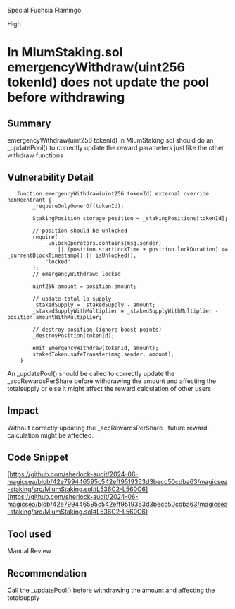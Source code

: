 Special Fuchsia Flamingo

High

# In MlumStaking.sol  emergencyWithdraw(uint256 tokenId) does not update the pool before withdrawing

## Summary

 emergencyWithdraw(uint256 tokenId) in MlumStaking.sol should do an _updatePool() to correctly update the reward parameters just like the other withdraw functions
## Vulnerability Detail

```Solidity
   function emergencyWithdraw(uint256 tokenId) external override nonReentrant {
        _requireOnlyOwnerOf(tokenId);

        StakingPosition storage position = _stakingPositions[tokenId];

        // position should be unlocked
        require(
            _unlockOperators.contains(msg.sender)
                || (position.startLockTime + position.lockDuration) <= _currentBlockTimestamp() || isUnlocked(),
            "locked"
        );
        // emergencyWithdraw: locked

        uint256 amount = position.amount;

        // update total lp supply
        _stakedSupply = _stakedSupply - amount;
        _stakedSupplyWithMultiplier = _stakedSupplyWithMultiplier - position.amountWithMultiplier;

        // destroy position (ignore boost points)
        _destroyPosition(tokenId);

        emit EmergencyWithdraw(tokenId, amount);
        stakedToken.safeTransfer(msg.sender, amount);
    }
```
An _updatePool() should be called to correctly update the _accRewardsPerShare before withdrawing the amount and affecting the totalsupply or else it might affect the reward calculation of other users

## Impact

Without correctly updating the _accRewardsPerShare , future reward calculation might be affected.

## Code Snippet

[https://github.com/sherlock-audit/2024-06-magicsea/blob/42e799446595c542eff9519353d3becc50cdba63/magicsea-staking/src/MlumStaking.sol#L536C2-L560C6](https://github.com/sherlock-audit/2024-06-magicsea/blob/42e799446595c542eff9519353d3becc50cdba63/magicsea-staking/src/MlumStaking.sol#L536C2-L560C6)

## Tool used

Manual Review

## Recommendation

Call the _updatePool() before withdrawing the amount and affecting the totalsupply